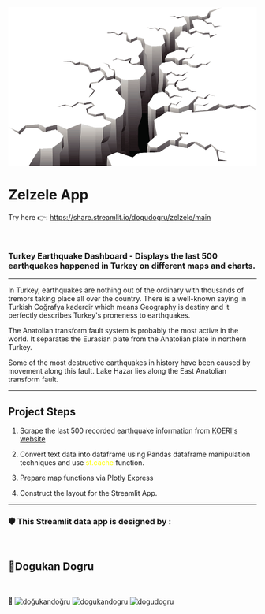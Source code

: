 ![Zelzele App](img/pngegg.png)
# Zelzele App

Try here 👉: https://share.streamlit.io/dogudogru/zelzele/main
 
<br>
<h3> <b>Turkey Earthquake Dashboard</b> - Displays the last 500 earthquakes happened in Turkey on different maps and charts. </h3>

***

In Turkey, earthquakes are nothing out of the ordinary with thousands of tremors taking place all over the country. There is a well-known saying in Turkish Coğrafya kaderdir which means Geography is destiny and it perfectly describes Turkey's proneness to earthquakes.

The Anatolian transform fault system is probably the most active in the world. It separates the Eurasian plate from the Anatolian plate in northern Turkey.

Some of the most destructive earthquakes in history have been caused by movement along this fault. Lake Hazar lies along the East Anatolian transform fault.

***

<h2>Project Steps </h2>

1) Scrape the last 500 recorded earthquake information from <a href="http://www.koeri.boun.edu.tr/scripts/lasteq.asp">KOERI's website</a></href>

2) Convert text data into dataframe using Pandas dataframe manipulation techniques and use <span style="color: yellow">st.cache </span> function.

3) Prepare map functions via Plotly Express

4) Construct the layout for the Streamlit App. 


***

<h3>🛡️ This Streamlit data app is designed by : </h3>
<br>

<h2>🔭Dogukan Dogru</h2>

<br>
<p >📱
<a href="https://linkedin.com/in/doğukandoğru" target="blank"><img align="center" src="https://raw.githubusercontent.com/rahuldkjain/github-profile-readme-generator/master/src/images/icons/Social/linked-in-alt.svg" alt="doğukandoğru" height="30" width="40" /></a>
<a href="https://kaggle.com/dogukandogru" target="blank"><img align="center" src="https://raw.githubusercontent.com/rahuldkjain/github-profile-readme-generator/master/src/images/icons/Social/kaggle.svg" alt="dogukandogru" height="30" width="40" /></a>
<a href="https://medium.com/@dogudogru" target="blank"><img align="center" src="https://raw.githubusercontent.com/rahuldkjain/github-profile-readme-generator/master/src/images/icons/Social/medium.svg" alt="dogudogru" height="30" width="40" /></a>